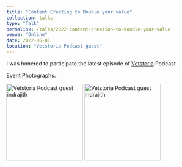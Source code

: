 ```yaml
---
title: "Content Creating to Double your value"
collection: talks
type: "Talk"
permalink: /talks/2022-content-creation-to-double-your-value
venue: "Online"
date: 2022-06-01
location: "Vetstoria Podcast guest"
---
```


I was honered to participate the latest episode of [Vetstoria](https://www.vetstoria.com/) Podcast

Event Photographs:
<p float="left">
  <img src="../images/2022-content-creation-to-double-your-value-1.jpg" width="200" alt="Vetstoria Podcast guest indrajith"/>
  <img src="../images/2022-content-creation-to-double-your-value-2.jpg" width="200" alt="Vetstoria Podcast guest indrajith"/> 
</p>

